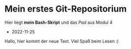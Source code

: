 # Mein erstes Git-Repositorium 
Hier liegt **mein Bash-Skript** und das *Pad* aus Modul 4

- 2022-11-25

Hallo,
hier kommt der neue Text.
Viel Spaß beim Lesen :)
